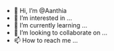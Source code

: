 - 👋 Hi, I’m @Aanthia
- 👀 I’m interested in ...
- 🌱 I’m currently learning ...
- 💞️ I’m looking to collaborate on ...
- 📫 How to reach me ...

<!---
Aanthia/Aanthia is a ✨ special ✨ repository because its `README.md` (this file) appears on your GitHub profile.
You can click the Preview link to take a look at your changes.
--->
